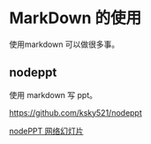 # MarkDown 的使用

使用markdown 可以做很多事。

## nodeppt

使用 markdown 写 ppt。


https://github.com/ksky521/nodeppt


[nodePPT 网络幻灯片](https://www.oschina.net/p/nodeppt?hmsr=aladdin1e1)
